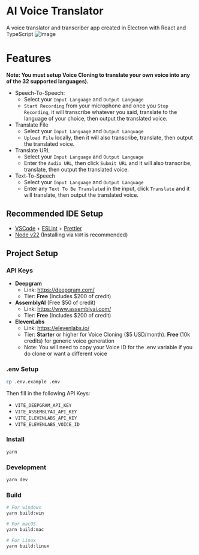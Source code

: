 # AI Voice Translator

A voice translator and transcriber app created in Electron with React and TypeScript
![image](https://github.com/user-attachments/assets/16ec610a-023d-4a34-b8df-6fad88bf520a)

# Features
**Note: You must setup Voice Cloning to translate your own voice into any of the 32 supported languages).**
- Speech-To-Speech:
  - Select your `Input Language` and `Output Language`
  - `Start Recording` from your microphone and once you `Stop Recording`, it will transcribe whatever you said, translate to the language of your choice, then output the translated voice.
- Translate File
  - Select your `Input Language` and `Output Language`
  - `Upload File` locally, then it will also transcribe, translate, then output the translated voice.
- Translate URL
  - Select your `Input Language` and `Output Language`
  - Enter the `Audio URL`, then click `Submit URL` and it will also transcribe, translate, then output the translated voice.
- Text-To-Speech
  - Select your `Input Language` and `Output Language`
  - Enter any `Text To Be Translated` in the input, click `Translate` and it will translate, then output the translated voice.

## Recommended IDE Setup

- [VSCode](https://code.visualstudio.com/) + [ESLint](https://marketplace.visualstudio.com/items?itemName=dbaeumer.vscode-eslint) + [Prettier](https://marketplace.visualstudio.com/items?itemName=esbenp.prettier-vscode)
- [Node v22](https://nodejs.org/en/download/package-manager) (Installing via `NVM` is recommended)

## Project Setup

### API Keys
- **Deepgram**
  - Link: https://deepgram.com/ 
  - Tier: **Free** (Includes $200 of credit)
- **AssemblyAI** (Free $50 of credit)
  - Link: https://www.assemblyai.com/
  - Tier: **Free** (Includes $200 of credit)
- **ElevenLabs**
  - Link: https://elevenlabs.io/
  - Tier: **Starter** or higher for Voice Cloning ($5 USD/month). **Free** (10k credits) for generic voice generation
  - Note: You will need to copy your Voice ID for the .env variable if you do clone or want a different voice
 
### .env Setup
```bash
cp .env.example .env
```
Then fill in the following API Keys:
  - `VITE_DEEPGRAM_API_KEY`
  - `VITE_ASSEMBLYAI_API_KEY`
  - `VITE_ELEVENLABS_API_KEY`
  - `VITE_ELEVENLABS_VOICE_ID`

### Install

```bash
yarn
```

### Development

```bash
yarn dev
```

### Build

```bash
# For windows
yarn build:win

# For macOS
yarn build:mac

# For Linux
yarn build:linux
```
